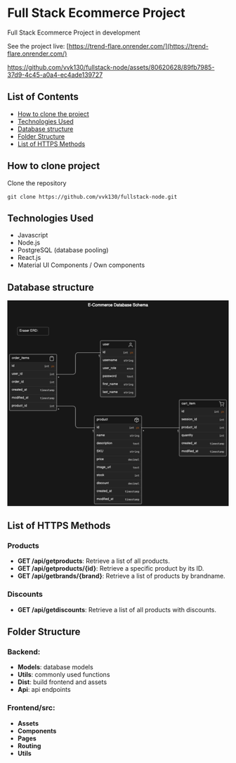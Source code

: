 # Full Stack Ecommerce Project

Full Stack Ecommerce Project in development

See the project live: [https://trend-flare.onrender.com/](https://trend-flare.onrender.com/)

https://github.com/vvk130/fullstack-node/assets/80620628/89fb7985-37d9-4c45-a0a4-ec4ade139727

## List of Contents

- [How to clone the project](#how-to-clone-project)
- [Technologies Used](#technologies-used)
- [Database structure](#database-structure)
- [Folder Structure](#folder-structure)
- [List of HTTPS Methods](#list-of-https-methods)

## How to clone project

Clone the repository

```
git clone https://github.com/vvk130/fullstack-node.git
```

## Technologies Used

- Javascript
- Node.js
- PostgreSQL (database pooling)
- React.js
- Material UI Components / Own components

## Database structure

![alt text](https://github.com/vvk130/fullstack-node/blob/main/models/database_final2.png)

## List of HTTPS Methods

### Products

- **GET /api/getproducts**: Retrieve a list of all products.
- **GET /api/getproducts/{id}**: Retrieve a specific product by its ID.
- **GET /api/getbrands/{brand}**: Retrieve a list of products by brandname.

### Discounts

- **GET /api/getdiscounts**: Retrieve a list of all products with discounts.

## Folder Structure

### Backend:

- **Models**: database models
- **Utils**: commonly used functions
- **Dist**: build frontend and assets
- **Api**: api endpoints

### Frontend/src:

- **Assets**
- **Components**
- **Pages**
- **Routing**
- **Utils**
